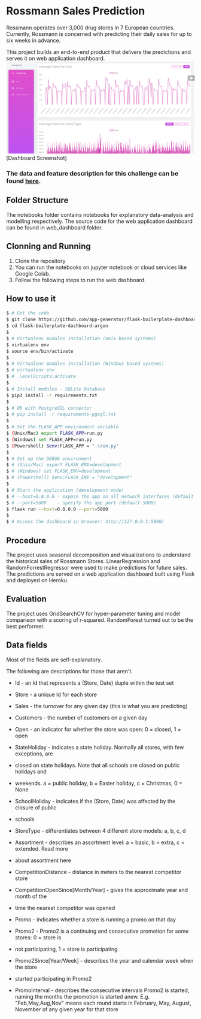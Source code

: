 # Rossmann Sales Prediction

Rossmann operates over 3,000 drug stores in 7 European countries. Currently, Rossmann is concerned with predicting their daily sales for up to six weeks in advance.

This project builds an end-to-end product that delivers the predictions and serves it on web application dashboard. 
![GitHub Logo](https://raw.githubusercontent.com/nahomneg/rossmann-sales-prediction/master/dashboard.PNG)
[Dashboard Screenshot]
### The data and feature description for this challenge can be found [here](https://www.kaggle.com/c/rossmann-store-sales/data).

## Folder Structure
The notebooks folder contains notebooks for explanatory data-analysis and modelling respectively. The source code for the web application dashboard can be found in web_dashboard folder.

## Clonning and Running
1. Clone the repository
2. You can run the notebooks on jupyter notebook or cloud services like Google Colab.
3. Follow the following steps to run the web dashboard.

## How to use it

```bash
$ # Get the code
$ git clone https://github.com/app-generator/flask-boilerplate-dashboard-argon.git
$ cd flask-boilerplate-dashboard-argon
$
$ # Virtualenv modules installation (Unix based systems)
$ virtualenv env
$ source env/bin/activate
$
$ # Virtualenv modules installation (Windows based systems)
$ # virtualenv env
$ # .\env\Scripts\activate
$
$ # Install modules - SQLite Database
$ pip3 install -r requirements.txt
$
$ # OR with PostgreSQL connector
$ # pip install -r requirements-pgsql.txt
$
$ # Set the FLASK_APP environment variable
$ (Unix/Mac) export FLASK_APP=run.py
$ (Windows) set FLASK_APP=run.py
$ (Powershell) $env:FLASK_APP = ".\run.py"
$
$ # Set up the DEBUG environment
$ # (Unix/Mac) export FLASK_ENV=development
$ # (Windows) set FLASK_ENV=development
$ # (Powershell) $env:FLASK_ENV = "development"
$
$ # Start the application (development mode)
$ # --host=0.0.0.0 - expose the app on all network interfaces (default 127.0.0.1)
$ # --port=5000    - specify the app port (default 5000)  
$ flask run --host=0.0.0.0 --port=5000
$
$ # Access the dashboard in browser: http://127.0.0.1:5000/
```
## Procedure
The project uses seasonal decomposition and visualizations to understand the historical sales of Rossmann Stores. LinearRegression and RandomForrestRegressor were used to make predictions for future sales. The predictions are served on a web application dashboard built using Flask and deployed on Heroku.

## Evaluation
The project uses GridSearchCV for hyper-parameter tuning and model comparison with a scoring of r-squared. RandomForest turned out to be the best performer.  

## Data fields
Most of the fields are self-explanatory.

The following are descriptions for those that
aren't.

- Id - an Id that represents a (Store, Date) duple within the test set

- Store - a unique Id for each store

- Sales - the turnover for any given day (this is what you are predicting)
- Customers - the number of customers on a given day
- Open - an indicator for whether the store was open: 0 = closed, 1 = open
- StateHoliday - indicates a state holiday. Normally all stores, with few exceptions, are
- closed on state holidays. Note that all schools are closed on public holidays and
- weekends. a = public holiday, b = Easter holiday, c = Christmas, 0 = None
- SchoolHoliday - indicates if the (Store, Date) was affected by the closure of public
- schools
- StoreType - differentiates between 4 different store models: a, b, c, d
- Assortment - describes an assortment level: a = basic, b = extra, c = extended. Read more
- about assortment here
- CompetitionDistance - distance in meters to the nearest competitor store
- CompetitionOpenSince[Month/Year] - gives the approximate year and month of the
- time the nearest competitor was opened
- Promo - indicates whether a store is running a promo on that day
- Promo2 - Promo2 is a continuing and consecutive promotion for some stores: 0 = store is
- not participating, 1 = store is participating
- Promo2Since[Year/Week] - describes the year and calendar week when the store
- started participating in Promo2
- PromoInterval - describes the consecutive intervals Promo2 is started, naming the
months the promotion is started anew. E.g. "Feb,May,Aug,Nov" means each round starts
in February, May, August, November of any given year for that store
